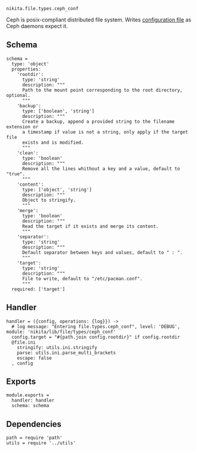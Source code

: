 
`nikita.file.types.ceph_conf`

Ceph is posix-compliant distributed file system. Writes [configuration
file][ceph-conf] as Ceph daemons expect it.

## Schema

    schema =
      type: 'object'
      properties:
        'rootdir':
          type: 'string'
          description: """
          Path to the mount point corresponding to the root directory, optional.
          """
        'backup':
          type: ['boolean', 'string']
          description: """
          Create a backup, append a provided string to the filename extension or
          a timestamp if value is not a string, only apply if the target file
          exists and is modified.
          """
        'clean':
          type: 'boolean'
          description: """
          Remove all the lines whithout a key and a value, default to "true".
          """
        'content':
          type: ['object', 'string']
          description: """
          Object to stringify.
          """
        'merge':
          type: 'boolean'
          description: """
          Read the target if it exists and merge its content.
          """
        'separator':
          type: 'string'
          description: """
          Default separator between keys and values, default to " : ".
          """
        'target':
          type: 'string'
          description: """
          File to write, default to "/etc/pacman.conf".
          """
      required: ['target']

## Handler

    handler = ({config, operations: {log}}) ->
      # log message: "Entering file.types.ceph_conf", level: 'DEBUG', module: 'nikita/lib/file/types/ceph_conf'
      config.target = "#{path.join config.rootdir}" if config.rootdir
      @file.ini
        stringify: utils.ini.stringify
        parse: utils.ini.parse_multi_brackets
        escape: false
      , config

## Exports

    module.exports =
      handler: handler
      schema: schema

## Dependencies

    path = require 'path'
    utils = require '../utils'

[ceph-conf]:(http://docs.ceph.com/docs/jewel/rados/configuration/ceph-conf/)
